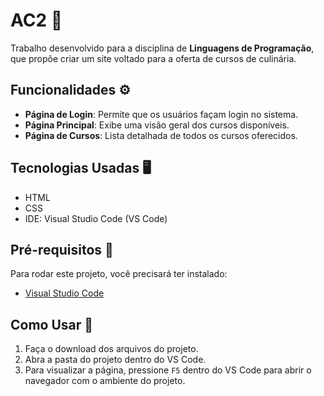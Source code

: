 # AC2 📖

Trabalho desenvolvido para a disciplina de **Linguagens de Programação**, que propõe criar um site voltado para a oferta de cursos de culinária.

## Funcionalidades ⚙️

- **Página de Login**: Permite que os usuários façam login no sistema.
- **Página Principal**: Exibe uma visão geral dos cursos disponíveis.
- **Página de Cursos**: Lista detalhada de todos os cursos oferecidos.

## Tecnologias Usadas 🖥️

- HTML
- CSS
- IDE: Visual Studio Code (VS Code)

## Pré-requisitos 📝

Para rodar este projeto, você precisará ter instalado:
- [Visual Studio Code](https://code.visualstudio.com/)

## Como Usar 🚩

1. Faça o download dos arquivos do projeto.
2. Abra a pasta do projeto dentro do VS Code.
3. Para visualizar a página, pressione `F5` dentro do VS Code para abrir o navegador com o ambiente do projeto.


